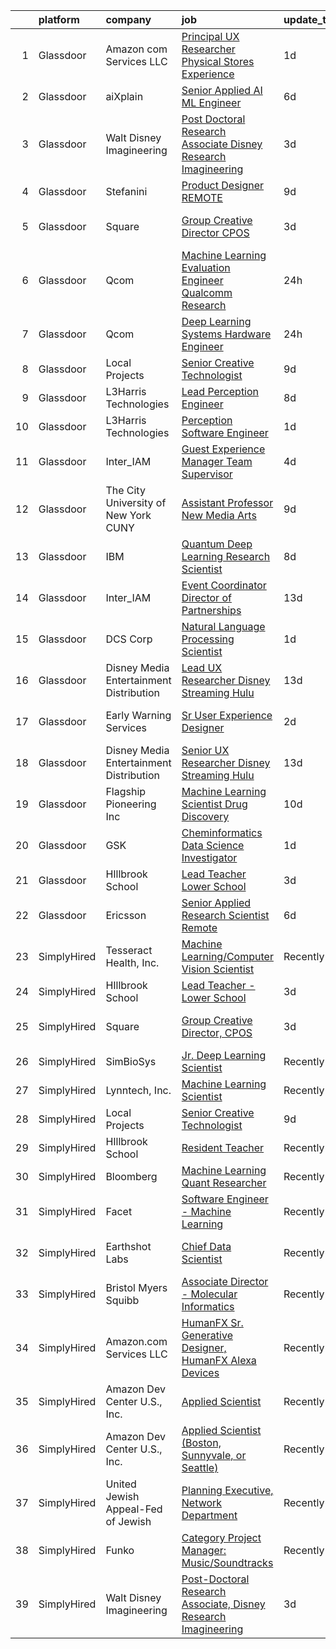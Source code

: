 

|    | platform    | company                                   | job                                                                                                                                                                                                                                                                                                                                                                                                                                                                                                                                                                                                                                                                                                                                                                                                                                                                                                                                                                                                                                                                                                                                                                                                                                                                                                                                                              | update_time   | location                  |
|---:|:------------|:------------------------------------------|:-----------------------------------------------------------------------------------------------------------------------------------------------------------------------------------------------------------------------------------------------------------------------------------------------------------------------------------------------------------------------------------------------------------------------------------------------------------------------------------------------------------------------------------------------------------------------------------------------------------------------------------------------------------------------------------------------------------------------------------------------------------------------------------------------------------------------------------------------------------------------------------------------------------------------------------------------------------------------------------------------------------------------------------------------------------------------------------------------------------------------------------------------------------------------------------------------------------------------------------------------------------------------------------------------------------------------------------------------------------------|:--------------|:--------------------------|
|  1 | Glassdoor   | Amazon com Services LLC                   | [Principal UX Researcher  Physical Stores Experience](https://www.glassdoor.com/partner/jobListing.htm?pos=117&ao=1136043&s=58&guid=000001826cc32d55a697dd0e1af89189&src=GD_JOB_AD&t=SR&vt=w&cs=1_161382b4&cb=1659682106991&jobListingId=1008049352071&jrtk=3-0-1g9mc6bc7kf2s801-1g9mc6bcmih6j800-4b61986acc1474bc-)                                                                                                                                                                                                                                                                                                                                                                                                                                                                                                                                                                                                                                                                                                                                                                                                                                                                                                                                                                                                                                             | 1d            | Seattle, WA               |
|  2 | Glassdoor   | aiXplain                                  | [Senior Applied AI ML Engineer](https://www.glassdoor.com/partner/jobListing.htm?pos=121&ao=1136043&s=58&guid=000001826cc32d55a697dd0e1af89189&src=GD_JOB_AD&t=SR&vt=w&ea=1&cs=1_7d754999&cb=1659682106991&jobListingId=1008038685125&jrtk=3-0-1g9mc6bc7kf2s801-1g9mc6bcmih6j800-3f31e0067b9412fb-)                                                                                                                                                                                                                                                                                                                                                                                                                                                                                                                                                                                                                                                                                                                                                                                                                                                                                                                                                                                                                                                              | 6d            | Remote                    |
|  3 | Glassdoor   | Walt Disney Imagineering                  | [Post Doctoral Research Associate  Disney Research Imagineering](https://www.glassdoor.com/partner/jobListing.htm?pos=102&ao=1110586&s=58&guid=000001826cc32d55a697dd0e1af89189&src=GD_JOB_AD&t=SR&vt=w&cs=1_25b6d5b8&cb=1659682106989&jobListingId=1008044584534&cpc=217C45A42544DB93&jrtk=3-0-1g9mc6bc7kf2s801-1g9mc6bcmih6j800-2ddaf6e33b47204f--6NYlbfkN0DAFTyt7pbDCC2JPO79CSdi1dIb81yjczP5qsKcZIxgiYm3-7g-689UDqHItQTwke90ROn7vjihijr_YHBPqjURFmZ6Lk7FojtMZ5nEqRywbgPJq9Sth-_pAItFY_kP8T5uXB6khkgRheAmcoorCun9aFyEc5XeaXUwd19k3s51699ntRbDXzkrG3Jc6Z_q6lwX_QqScq8qt19j0Va8XXdvcb3hjUKH75Y1lFljYYfO5psH_L2DkFQzKKfnzBF0v7wUgjCoQc8k6XOZdeaMcukr5ceVWKLpueAZJFcO9vbMkzqn-hlHlPA6hqINvVPSxbBw839yRGTn5UZCfPxRD0Iqhy_ax9gBS9jl8ICfPcPPCzcELsprRRFk5Kf93bvwb4VgVOjIjcBt4LeBGqipwmifQdOfg_kT-mCBQTLUIx3rIHbf9AevWMtxG-Bjni1pEEQ%3D)                                                                                                                                                                                                                                                                                                                                                                                                                                                                                                                               | 3d            | Glendale, CA              |
|  4 | Glassdoor   | Stefanini                                 | [Product Designer   REMOTE](https://www.glassdoor.com/partner/jobListing.htm?pos=104&ao=1136043&s=58&guid=000001826cc32d55a697dd0e1af89189&src=GD_JOB_AD&t=SR&vt=w&ea=1&cs=1_faf2f0c3&cb=1659682106990&jobListingId=1008031185723&jrtk=3-0-1g9mc6bc7kf2s801-1g9mc6bcmih6j800-603b02cc24df940a-)                                                                                                                                                                                                                                                                                                                                                                                                                                                                                                                                                                                                                                                                                                                                                                                                                                                                                                                                                                                                                                                                  | 9d            | Remote                    |
|  5 | Glassdoor   | Square                                    | [Group Creative Director  CPOS](https://www.glassdoor.com/partner/jobListing.htm?pos=109&ao=1136043&s=58&guid=000001826cc32d55a697dd0e1af89189&src=GD_JOB_AD&t=SR&vt=w&cs=1_f51a2697&cb=1659682106990&jobListingId=1008046102795&jrtk=3-0-1g9mc6bc7kf2s801-1g9mc6bcmih6j800-a8792c32ca6f1566-)                                                                                                                                                                                                                                                                                                                                                                                                                                                                                                                                                                                                                                                                                                                                                                                                                                                                                                                                                                                                                                                                   | 3d            | Los Angeles, CA           |
|  6 | Glassdoor   | Qcom                                      | [Machine Learning Evaluation Engineer  Qualcomm Research](https://www.glassdoor.com/partner/jobListing.htm?pos=113&ao=1136043&s=58&guid=000001826cc32d55a697dd0e1af89189&src=GD_JOB_AD&t=SR&vt=w&cs=1_942abfb2&cb=1659682106990&jobListingId=1008053405367&jrtk=3-0-1g9mc6bc7kf2s801-1g9mc6bcmih6j800-e31e39029997ac08-)                                                                                                                                                                                                                                                                                                                                                                                                                                                                                                                                                                                                                                                                                                                                                                                                                                                                                                                                                                                                                                         | 24h           | San Diego, CA             |
|  7 | Glassdoor   | Qcom                                      | [Deep Learning Systems Hardware Engineer](https://www.glassdoor.com/partner/jobListing.htm?pos=120&ao=1136043&s=58&guid=000001826cc32d55a697dd0e1af89189&src=GD_JOB_AD&t=SR&vt=w&cs=1_cc799b62&cb=1659682106991&jobListingId=1008054096328&jrtk=3-0-1g9mc6bc7kf2s801-1g9mc6bcmih6j800-f2de1cf3034822a6-)                                                                                                                                                                                                                                                                                                                                                                                                                                                                                                                                                                                                                                                                                                                                                                                                                                                                                                                                                                                                                                                         | 24h           | San Diego, CA             |
|  8 | Glassdoor   | Local Projects                            | [Senior Creative Technologist](https://www.glassdoor.com/partner/jobListing.htm?pos=103&ao=1110586&s=58&guid=000001826cc32d55a697dd0e1af89189&src=GD_JOB_AD&t=SR&vt=w&cs=1_6798aa78&cb=1659682106989&jobListingId=1008030766533&cpc=F4EED0218A761C36&jrtk=3-0-1g9mc6bc7kf2s801-1g9mc6bcmih6j800-7ede5dd989728759--6NYlbfkN0DG4ntHtB_rMsnfhgmnSvK2brktLme1L4SiDeJjQ-izrVOLqRJ5-yjEwoYGp-nj3bVcp-zOSJacG2uRSeSSo97QltCwMz4KkJjHxvKkLv3MiYq2Laa0s60JFBBhg_3Caonai5pk7iFsCXsPrIwPWJqmjH8YpBLKNnuoaGaXb3Fbbkgvs0vaUFxiiBn79Lov6UxfHAJCEBlr9hTs9rSZBVOaqIyO4w0QXEcbi3D99w6r6Jt-DC8yhdQ5JYLaXdLbpbno3qEWSfCt3QmML822UOGnD2bQcJM5MI5aWSr5TdMXmP6k1S2EP4oMWjoP1Grr4cR2gvbHgoZewhlrwemOP4pZy7pG7vcr60vOm7kW_OccXKegRDHHPeMYQsjbeudZ23fj2a51_Fv6h3FbRcqC43O-yuyofb-qsgVaUjcEMuWvp8EYgKGI6D1w7gukBEUmN03lwnFFiJj3EgboGqo4tyuEZMmkBPbP6tkEViAfsOFX0EwX_ROWqv-5R_SFEvtwkxFKiNZIc4I8Mhy80SAxwCozh7K7H-n90RRw4dr2w-lTYWsi6IiA9fwjf9jc8YWsYiPGaBDWAno__ecBVnluklPmDZkEzPCF7_rGNupp8KI0Ebz223uo57AWNjX89-3u3fiaoAYQLhbesStvgOX-x3ij1xGTZ4Qc7ZrKMKXbjQj-k0EqKgZlkhAfoCBpan6--cf4sLUgpxYybjGBAacNtYXpNnO9416L1x_WIHRyHyRBKljSsCbjmO7rf6Mq2HWSJQAW-wROrHjMFAzpqoZq1NBLAzc0zeSyuXEhYo6BzQHg6b152apogyVCWMtJTDWQXbsdjhdQxF_YTn7Z4JdkWYRWNMbSGnuJcHKNo0ImUSvFsyXXso9owrUnKVkt2QSmfPGfHHaPA2LY8hlcytY1f-tyPiYIEQIhUODeAtcQjqPkutRE2BnQkKOK72DU9iq3mpuPHdjWZW6i4XTKZCU08Qs2TCwx6b3hCsM%3D) | 9d            | Manhattan                 |
|  9 | Glassdoor   | L3Harris Technologies                     | [Lead  Perception Engineer](https://www.glassdoor.com/partner/jobListing.htm?pos=122&ao=1136043&s=58&guid=000001826cc32d55a697dd0e1af89189&src=GD_JOB_AD&t=SR&vt=w&cs=1_9b53bc1f&cb=1659682106993&jobListingId=1008032603252&jrtk=3-0-1g9mc6bc7kf2s801-1g9mc6bcmih6j800-021eef5a02e54d2e-)                                                                                                                                                                                                                                                                                                                                                                                                                                                                                                                                                                                                                                                                                                                                                                                                                                                                                                                                                                                                                                                                       | 8d            | Lafayette, LA             |
| 10 | Glassdoor   | L3Harris Technologies                     | [Perception Software Engineer](https://www.glassdoor.com/partner/jobListing.htm?pos=119&ao=1136043&s=58&guid=000001826cc32d55a697dd0e1af89189&src=GD_JOB_AD&t=SR&vt=w&cs=1_48a9ce16&cb=1659682106991&jobListingId=1008049597801&jrtk=3-0-1g9mc6bc7kf2s801-1g9mc6bcmih6j800-e48f99b230a01954-)                                                                                                                                                                                                                                                                                                                                                                                                                                                                                                                                                                                                                                                                                                                                                                                                                                                                                                                                                                                                                                                                    | 1d            | Lafayette, LA             |
| 11 | Glassdoor   | Inter_IAM                                 | [Guest Experience Manager   Team Supervisor](https://www.glassdoor.com/partner/jobListing.htm?pos=112&ao=1136043&s=58&guid=000001826cc32d55a697dd0e1af89189&src=GD_JOB_AD&t=SR&vt=w&ea=1&cs=1_a8e2f42f&cb=1659682106990&jobListingId=1008040074772&jrtk=3-0-1g9mc6bc7kf2s801-1g9mc6bcmih6j800-e2ad0e41ceccb73d-)                                                                                                                                                                                                                                                                                                                                                                                                                                                                                                                                                                                                                                                                                                                                                                                                                                                                                                                                                                                                                                                 | 4d            | Manhattan                 |
| 12 | Glassdoor   | The City University of New York  CUNY     | [Assistant Professor   New Media Arts](https://www.glassdoor.com/partner/jobListing.htm?pos=111&ao=1136043&s=58&guid=000001826cc32d55a697dd0e1af89189&src=GD_JOB_AD&t=SR&vt=w&cs=1_e77c591f&cb=1659682106990&jobListingId=1008031493208&jrtk=3-0-1g9mc6bc7kf2s801-1g9mc6bcmih6j800-d56436d2363f2359-)                                                                                                                                                                                                                                                                                                                                                                                                                                                                                                                                                                                                                                                                                                                                                                                                                                                                                                                                                                                                                                                            | 9d            | New York, NY              |
| 13 | Glassdoor   | IBM                                       | [Quantum Deep Learning Research Scientist](https://www.glassdoor.com/partner/jobListing.htm?pos=105&ao=1136043&s=58&guid=000001826cc32d55a697dd0e1af89189&src=GD_JOB_AD&t=SR&vt=w&cs=1_1421000a&cb=1659682106990&jobListingId=1008033244593&jrtk=3-0-1g9mc6bc7kf2s801-1g9mc6bcmih6j800-4e1f548f2b7f8637-)                                                                                                                                                                                                                                                                                                                                                                                                                                                                                                                                                                                                                                                                                                                                                                                                                                                                                                                                                                                                                                                        | 8d            | Yorktown Heights, NY      |
| 14 | Glassdoor   | Inter_IAM                                 | [Event Coordinator   Director of Partnerships](https://www.glassdoor.com/partner/jobListing.htm?pos=110&ao=1136043&s=58&guid=000001826cc32d55a697dd0e1af89189&src=GD_JOB_AD&t=SR&vt=w&ea=1&cs=1_9f6364d4&cb=1659682106990&jobListingId=1008022182568&jrtk=3-0-1g9mc6bc7kf2s801-1g9mc6bcmih6j800-96cec4608558ae4e-)                                                                                                                                                                                                                                                                                                                                                                                                                                                                                                                                                                                                                                                                                                                                                                                                                                                                                                                                                                                                                                               | 13d           | Manhattan                 |
| 15 | Glassdoor   | DCS Corp                                  | [Natural Language Processing Scientist](https://www.glassdoor.com/partner/jobListing.htm?pos=106&ao=1136043&s=58&guid=000001826cc32d55a697dd0e1af89189&src=GD_JOB_AD&t=SR&vt=w&cs=1_155e3740&cb=1659682106990&jobListingId=1008049326315&jrtk=3-0-1g9mc6bc7kf2s801-1g9mc6bcmih6j800-387dbb19297c16e0-)                                                                                                                                                                                                                                                                                                                                                                                                                                                                                                                                                                                                                                                                                                                                                                                                                                                                                                                                                                                                                                                           | 1d            | Dayton, OH                |
| 16 | Glassdoor   | Disney Media   Entertainment Distribution | [Lead UX Researcher   Disney Streaming  Hulu ](https://www.glassdoor.com/partner/jobListing.htm?pos=114&ao=1136043&s=58&guid=000001826cc32d55a697dd0e1af89189&src=GD_JOB_AD&t=SR&vt=w&cs=1_e9712300&cb=1659682106990&jobListingId=1008022658381&jrtk=3-0-1g9mc6bc7kf2s801-1g9mc6bcmih6j800-836576904874088e-)                                                                                                                                                                                                                                                                                                                                                                                                                                                                                                                                                                                                                                                                                                                                                                                                                                                                                                                                                                                                                                                    | 13d           | New York, NY              |
| 17 | Glassdoor   | Early Warning Services                    | [Sr  User Experience Designer](https://www.glassdoor.com/partner/jobListing.htm?pos=118&ao=1136043&s=58&guid=000001826cc32d55a697dd0e1af89189&src=GD_JOB_AD&t=SR&vt=w&cs=1_1dd7673a&cb=1659682106991&jobListingId=1008048006364&jrtk=3-0-1g9mc6bc7kf2s801-1g9mc6bcmih6j800-26dc81943396bede-)                                                                                                                                                                                                                                                                                                                                                                                                                                                                                                                                                                                                                                                                                                                                                                                                                                                                                                                                                                                                                                                                    | 2d            | San Francisco, CA         |
| 18 | Glassdoor   | Disney Media   Entertainment Distribution | [Senior UX Researcher   Disney Streaming  Hulu ](https://www.glassdoor.com/partner/jobListing.htm?pos=115&ao=1136043&s=58&guid=000001826cc32d55a697dd0e1af89189&src=GD_JOB_AD&t=SR&vt=w&cs=1_4736e73a&cb=1659682106991&jobListingId=1008022658355&jrtk=3-0-1g9mc6bc7kf2s801-1g9mc6bcmih6j800-436ebe1d92584707-)                                                                                                                                                                                                                                                                                                                                                                                                                                                                                                                                                                                                                                                                                                                                                                                                                                                                                                                                                                                                                                                  | 13d           | Santa Monica, CA          |
| 19 | Glassdoor   | Flagship Pioneering  Inc                  | [Machine Learning Scientist  Drug Discovery](https://www.glassdoor.com/partner/jobListing.htm?pos=116&ao=1136043&s=58&guid=000001826cc32d55a697dd0e1af89189&src=GD_JOB_AD&t=SR&vt=w&cs=1_6011590f&cb=1659682106991&jobListingId=1008028988616&jrtk=3-0-1g9mc6bc7kf2s801-1g9mc6bcmih6j800-711180781a7c4d72-)                                                                                                                                                                                                                                                                                                                                                                                                                                                                                                                                                                                                                                                                                                                                                                                                                                                                                                                                                                                                                                                      | 10d           | Cambridge, MA             |
| 20 | Glassdoor   | GSK                                       | [Cheminformatics   Data Science  Investigator](https://www.glassdoor.com/partner/jobListing.htm?pos=107&ao=1136043&s=58&guid=000001826cc32d55a697dd0e1af89189&src=GD_JOB_AD&t=SR&vt=w&cs=1_f2ce83d9&cb=1659682106990&jobListingId=1008051681276&jrtk=3-0-1g9mc6bc7kf2s801-1g9mc6bcmih6j800-50a7c1e38c3d8577-)                                                                                                                                                                                                                                                                                                                                                                                                                                                                                                                                                                                                                                                                                                                                                                                                                                                                                                                                                                                                                                                    | 1d            | Collegeville, PA          |
| 21 | Glassdoor   | HIllbrook School                          | [Lead Teacher   Lower School](https://www.glassdoor.com/partner/jobListing.htm?pos=101&ao=1110586&s=58&guid=000001826cc32d55a697dd0e1af89189&src=GD_JOB_AD&t=SR&vt=w&ea=1&cs=1_0c91c35f&cb=1659682106990&jobListingId=1008045647225&cpc=39BF0EDDD7C951CC&jrtk=3-0-1g9mc6bc7kf2s801-1g9mc6bcmih6j800-9ef777aa9169e715--6NYlbfkN0A3cbxkq1CnjU6LxcwmQjIrxYAcSH-ImKnOWYQWT4QGLG2jHxaFOD8cIzZj1vyTmzkRh25wA-lQeE48GsP_Ylqp57kcLe-poQpvgB9CHPIAMlG0m60uMmOtz0ea9_Sg5QT6GUNjEs5uD890kXzk-nxCozR4XDcmbJB_ddAXMiSu0yPEFS6q6SYxsJ4r1TwbJuvh51_qIBMNYt_jfDBSEmk1v3YCqQVahGNAGiFGmt5M2HonHBt7PnO7wdUAyWYS6qdfT-MnJTiUX9vK8c1YU7Ojbs04oJtb5y2WwiqiPZx9UZUFNQrLrFS9EBC2s_H-Zv8vZbQHDJE9WUg3-TU2fVFRsBbBup4k7WNzJdqjehxBJ7YHfTl4oyyrHHt0iAvWo87PYh2b_YTaJq0eZ7QvJUj4iuCT_enz3dMd-lpo_2Ty8ZUGFGnckgUpuyBvVKGK60BjPee1egkEx4z0Biaoz-VosSSv-BGRVePS267yPlpD8mev1Xqv7CNRVWaDukXaQpfImJ0tpuYXcvIRYZyb9CFs)                                                                                                                                                                                                                                                                                                                                                                                                                                                                           | 3d            | Los Gatos, CA             |
| 22 | Glassdoor   | Ericsson                                  | [Senior Applied Research Scientist  Remote ](https://www.glassdoor.com/partner/jobListing.htm?pos=108&ao=1136043&s=58&guid=000001826cc32d55a697dd0e1af89189&src=GD_JOB_AD&t=SR&vt=w&cs=1_58671785&cb=1659682106990&jobListingId=1008038388765&jrtk=3-0-1g9mc6bc7kf2s801-1g9mc6bcmih6j800-ed357fb9eaf1eb65-)                                                                                                                                                                                                                                                                                                                                                                                                                                                                                                                                                                                                                                                                                                                                                                                                                                                                                                                                                                                                                                                      | 6d            | Los Angeles, CA           |
| 23 | SimplyHired | Tesseract Health, Inc.                    | [Machine Learning/Computer Vision Scientist](https://www.simplyhired.com/job/iwXCtTY72kw5Rvu02vwYQyiUZQPuKE1vaa0Wy-aIRZrUcmJplgx-2g?q=generative+art)                                                                                                                                                                                                                                                                                                                                                                                                                                                                                                                                                                                                                                                                                                                                                                                                                                                                                                                                                                                                                                                                                                                                                                                                            | Recently      | Remote                    |
| 24 | SimplyHired | HIllbrook School                          | [Lead Teacher - Lower School](https://www.simplyhired.com/job/OUgAjM8ks4L2yKCovRzGlaOvlPEUEwL3o7pxp6h4-j5fkhU2dxbI8g?q=generative+art)                                                                                                                                                                                                                                                                                                                                                                                                                                                                                                                                                                                                                                                                                                                                                                                                                                                                                                                                                                                                                                                                                                                                                                                                                           | 3d            | Los Gatos, CA             |
| 25 | SimplyHired | Square                                    | [Group Creative Director, CPOS](https://www.simplyhired.com/job/stUa5TVLAc2H1nhw0o2kqiu-YnHYC6cnbVwrQ91-K645oUYzKMMKJQ?q=generative+art)                                                                                                                                                                                                                                                                                                                                                                                                                                                                                                                                                                                                                                                                                                                                                                                                                                                                                                                                                                                                                                                                                                                                                                                                                         | 3d            | Portland, OR +2 locations |
| 26 | SimplyHired | SimBioSys                                 | [Jr. Deep Learning Scientist](https://www.simplyhired.com/job/QLKBeB213mb3gEI9hwxK3u6dwygDRzLsU5l729hCydJRHwl7Zh9bqA?q=generative+art)                                                                                                                                                                                                                                                                                                                                                                                                                                                                                                                                                                                                                                                                                                                                                                                                                                                                                                                                                                                                                                                                                                                                                                                                                           | Recently      | Chicago, IL               |
| 27 | SimplyHired | Lynntech, Inc.                            | [Machine Learning Scientist](https://www.simplyhired.com/job/ufu_VB-ph6AoEQUeUko2zbfmpy49IKpMa1hvYNm5dXGCxPaJMc42dA?q=generative+art)                                                                                                                                                                                                                                                                                                                                                                                                                                                                                                                                                                                                                                                                                                                                                                                                                                                                                                                                                                                                                                                                                                                                                                                                                            | Recently      | College Station, TX       |
| 28 | SimplyHired | Local Projects                            | [Senior Creative Technologist](https://www.simplyhired.com/job/N0J1V8KQwzO_K5WrzMdvnOZf_l9naoW5lTILwFqFStvNBHo1QD5qLA?q=generative+art)                                                                                                                                                                                                                                                                                                                                                                                                                                                                                                                                                                                                                                                                                                                                                                                                                                                                                                                                                                                                                                                                                                                                                                                                                          | 9d            | Manhattan, NY             |
| 29 | SimplyHired | HIllbrook School                          | [Resident Teacher](https://www.simplyhired.com/job/ChngzFNlRif50GXH6bPO6W01YyghpWI-wYlkGi2HAwqNndkwoOXVEw?q=generative+art)                                                                                                                                                                                                                                                                                                                                                                                                                                                                                                                                                                                                                                                                                                                                                                                                                                                                                                                                                                                                                                                                                                                                                                                                                                      | Recently      | Los Gatos, CA             |
| 30 | SimplyHired | Bloomberg                                 | [Machine Learning Quant Researcher](https://www.simplyhired.com/job/VPoBWZeqtsL_I-8lUeUVH-XyL3kFT6mMxT20wo9--CNiv9Uav37p5Q?q=generative+art)                                                                                                                                                                                                                                                                                                                                                                                                                                                                                                                                                                                                                                                                                                                                                                                                                                                                                                                                                                                                                                                                                                                                                                                                                     | Recently      | New York, NY              |
| 31 | SimplyHired | Facet                                     | [Software Engineer - Machine Learning](https://www.simplyhired.com/job/rRl7LpYqGiIowLAwzbrNzMgXtXTFbKgtp-z9fo66PKEqX4Q6nYlO_w?q=generative+art)                                                                                                                                                                                                                                                                                                                                                                                                                                                                                                                                                                                                                                                                                                                                                                                                                                                                                                                                                                                                                                                                                                                                                                                                                  | Recently      | San Francisco, CA         |
| 32 | SimplyHired | Earthshot Labs                            | [Chief Data Scientist](https://www.simplyhired.com/job/I5CKRLpZZNDbjLigKLcbB6eruSkRY13sCwLp4a4tsRLcQ4At7ZlxiA?q=generative+art)                                                                                                                                                                                                                                                                                                                                                                                                                                                                                                                                                                                                                                                                                                                                                                                                                                                                                                                                                                                                                                                                                                                                                                                                                                  | Recently      | San Francisco, CA         |
| 33 | SimplyHired | Bristol Myers Squibb                      | [Associate Director - Molecular Informatics](https://www.simplyhired.com/job/QtWWkNjz_Cu3ZIEtJ0B9sthqkeZ5MfHKqpcgho2hq4l3uGmX674F0Q?q=generative+art)                                                                                                                                                                                                                                                                                                                                                                                                                                                                                                                                                                                                                                                                                                                                                                                                                                                                                                                                                                                                                                                                                                                                                                                                            | Recently      | San Diego, CA             |
| 34 | SimplyHired | Amazon.com Services LLC                   | [HumanFX Sr. Generative Designer, HumanFX Alexa Devices](https://www.simplyhired.com/job/SSrYI_L00o51iyDd7qkZ-T9exLAgSWhXx3vY8D9A9QeIMCvp9Z202A?q=generative+art)                                                                                                                                                                                                                                                                                                                                                                                                                                                                                                                                                                                                                                                                                                                                                                                                                                                                                                                                                                                                                                                                                                                                                                                                | Recently      | Remote                    |
| 35 | SimplyHired | Amazon Dev Center U.S., Inc.              | [Applied Scientist](https://www.simplyhired.com/job/qMAWVPVKFjadrW41RZEeHkQ3rOzVAxWjrc4w_nK0Bephd9BmWrgC2g?q=generative+art)                                                                                                                                                                                                                                                                                                                                                                                                                                                                                                                                                                                                                                                                                                                                                                                                                                                                                                                                                                                                                                                                                                                                                                                                                                     | Recently      | Sunnyvale, CA             |
| 36 | SimplyHired | Amazon Dev Center U.S., Inc.              | [Applied Scientist (Boston, Sunnyvale, or Seattle)](https://www.simplyhired.com/job/6iCC6DdHcUHAVFXa2JJEGWAVnwQjSkaYJBAuFKZSPiJvlWm97ZLdJw?q=generative+art)                                                                                                                                                                                                                                                                                                                                                                                                                                                                                                                                                                                                                                                                                                                                                                                                                                                                                                                                                                                                                                                                                                                                                                                                     | Recently      | Boston, MA                |
| 37 | SimplyHired | United Jewish Appeal-Fed of Jewish        | [Planning Executive, Network Department](https://www.simplyhired.com/job/7WP_yzksL5bNGgUBe6gfo1HjO3tDB_TCSLxlIyN-io0y8mEdea71sA?q=generative+art)                                                                                                                                                                                                                                                                                                                                                                                                                                                                                                                                                                                                                                                                                                                                                                                                                                                                                                                                                                                                                                                                                                                                                                                                                | Recently      | New York, NY              |
| 38 | SimplyHired | Funko                                     | [Category Project Manager: Music/Soundtracks](https://www.simplyhired.com/job/X_XStjdI8ZahRdQCHLfkODrhUBKQZXKtPuPwUUrCGwvZXJq9bO_Ygw?q=generative+art)                                                                                                                                                                                                                                                                                                                                                                                                                                                                                                                                                                                                                                                                                                                                                                                                                                                                                                                                                                                                                                                                                                                                                                                                           | Recently      | Austin, TX                |
| 39 | SimplyHired | Walt Disney Imagineering                  | [Post-Doctoral Research Associate, Disney Research Imagineering](https://www.simplyhired.com/job/xgzpq4A2COkd0L5A_aTL5aR8_XgxHhPhp-HR_6Nttc1EDa0CBOPLMg?q=generative+art)                                                                                                                                                                                                                                                                                                                                                                                                                                                                                                                                                                                                                                                                                                                                                                                                                                                                                                                                                                                                                                                                                                                                                                                        | 3d            | Glendale, CA              |